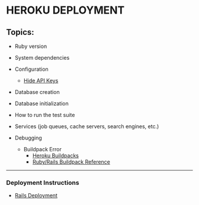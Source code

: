 # HEROKU DEPLOYMENT

## Topics:

* Ruby version

* System dependencies

* Configuration
    - [Hide API Keys](/HIDE_API.md)
* Database creation

* Database initialization

* How to run the test suite

* Services (job queues, cache servers, search engines, etc.)

* Debugging
    - Buildpack Error
        - [Heroku Buildpacks](https://devcenter.heroku.com/articles/buildpacks)
        - [Ruby/Rails Buildpack Reference](https://elements.heroku.com/buildpacks/heroku/heroku-buildpack-ruby)
---
### Deployment Instructions
- [Rails Deployment](/Heroku_Rails.md)
